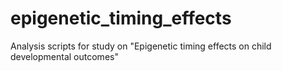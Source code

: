 # epigenetic_timing_effects
Analysis scripts for study on "Epigenetic timing effects on child developmental outcomes"
